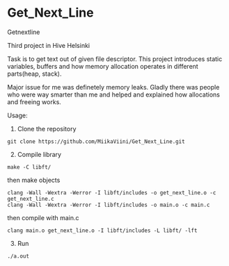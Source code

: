 # Get_Next_Line
Getnextline

Third project in Hive Helsinki

Task is to get text out of given file descriptor.
This project introduces static variables, buffers and how
memory allocation operates in different parts(heap, stack).

Major issue for me was definetely memory leaks. Gladly
there was people who were way smarter than me and
helped and explained how allocations and freeing works.

Usage:

1. Clone the repository
```
git clone https://github.com/MiikaViini/Get_Next_Line.git
```
2. Compile library
```
make -C libft/
```
then make objects
```
clang -Wall -Wextra -Werror -I libft/includes -o get_next_line.o -c get_next_line.c
clang -Wall -Wextra -Werror -I libft/includes -o main.o -c main.c
```
then compile with main.c
```
clang main.o get_next_line.o -I libft/includes -L libft/ -lft
```
3. Run
```
./a.out
```

